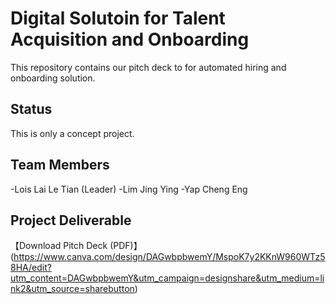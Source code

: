 # Digital Solutoin for Talent Acquisition and Onboarding 
This repository contains our pitch deck to for automated hiring and onboarding solution.
## Status 
This is only a concept project.
## Team Members
-Lois Lai Le Tian (Leader)
-Lim Jing Ying 
-Yap Cheng Eng
## Project Deliverable
【Download Pitch Deck (PDF)】
(https://www.canva.com/design/DAGwbpbwemY/MspoK7y2KKnW960WTz58HA/edit?utm_content=DAGwbpbwemY&utm_campaign=designshare&utm_medium=link2&utm_source=sharebutton)
